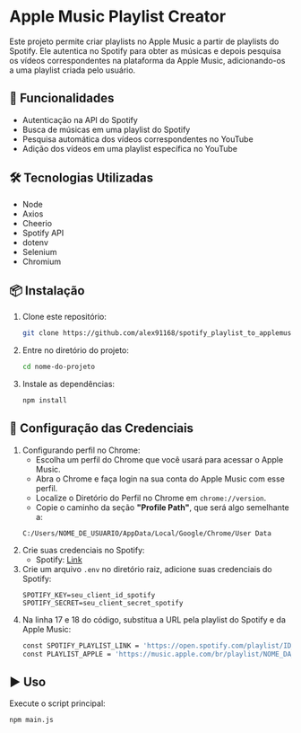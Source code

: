 # Apple Music Playlist Creator

Este projeto permite criar playlists no Apple Music a partir de playlists do Spotify. Ele autentica no Spotify para obter as músicas e depois pesquisa os vídeos correspondentes na plataforma da Apple Music, adicionando-os a uma playlist criada pelo usuário.

## 🚀 Funcionalidades
- Autenticação na API do Spotify
- Busca de músicas em uma playlist do Spotify
- Pesquisa automática dos vídeos correspondentes no YouTube
- Adição dos vídeos em uma playlist específica no YouTube

## 🛠️ Tecnologias Utilizadas
- Node
- Axios
- Cheerio
- Spotify API
- dotenv
- Selenium
- Chromium

## 📦 Instalação
1. Clone este repositório:
   ```sh
   git clone https://github.com/alex91168/spotify_playlist_to_applemusic.git
   ```
2. Entre no diretório do projeto:
   ```sh
   cd nome-do-projeto
   ```
3. Instale as dependências:
   ```sh
   npm install
   ```

## 🔑 Configuração das Credenciais
1. Configurando perfil no Chrome: 
    - Escolha um perfil do Chrome que você usará para acessar o Apple Music.
    - Abra o Chrome e faça login na sua conta do Apple Music com esse perfil.
    - Localize o Diretório do Perfil no Chrome em `chrome://version`.
    - Copie o caminho da seção **"Profile Path"**, que será algo semelhante a: 
    ```path
    C:/Users/NOME_DE_USUARIO/AppData/Local/Google/Chrome/User Data
    ``` 
2. Crie suas credenciais no Spotify:
   - Spotify: [Link](https://developer.spotify.com/dashboard)
3. Crie um arquivo `.env` no diretório raiz, adicione suas credenciais do Spotify:
   ```env
   SPOTIFY_KEY=seu_client_id_spotify
   SPOTIFY_SECRET=seu_client_secret_spotify
   ```
4. Na linha 17 e 18 do código, substitua a URL pela playlist do Spotify e da Apple Music:
   ```sh
   const SPOTIFY_PLAYLIST_LINK = 'https://open.spotify.com/playlist/ID_DA_PLAYLIST'
   const PLAYLIST_APPLE = 'https://music.apple.com/br/playlist/NOME_DA_PLAYLIST/ID_DA_PLAYLIST'
   ```

## ▶️ Uso
Execute o script principal:
```sh
npm main.js
```
